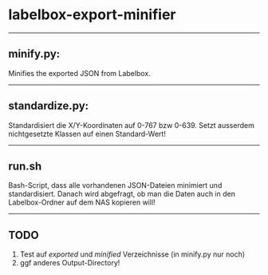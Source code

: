 # labelbox-export-minifier
---

## minify.py:
Minifies the exported JSON from Labelbox.

---

## standardize.py:
Standardisiert die X/Y-Koordinaten auf 0-767 bzw 0-639.
Setzt ausserdem nichtgesetzte Klassen auf einen Standard-Wert!

---

## run.sh
Bash-Script, dass alle vorhandenen JSON-Dateien minimiert und standardisiert.
Danach wird abgefragt, ob man die Daten auch in den Labelbox-Ordner auf dem NAS kopieren will!

---

## TODO
1. Test auf *exported* und *minified* Verzeichnisse (in minify.py nur noch)
2. ggf anderes Output-Directory!
